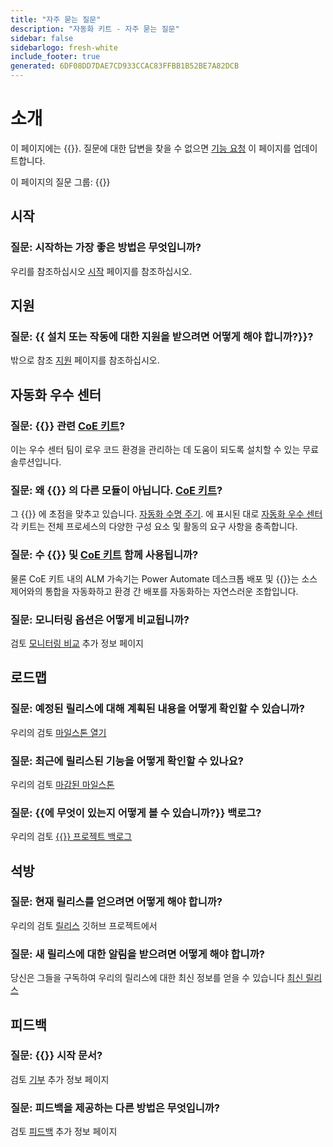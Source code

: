 ```yaml
---
title: "자주 묻는 질문"
description: "자동화 키트 - 자주 묻는 질문"
sidebar: false
sidebarlogo: fresh-white
include_footer: true
generated: 6DF08DD7DAE7CD933CCAC83FFBB1B52BE7A82DCB
---
```


# 소개

이 페이지에는 {{<product-name>}}. 질문에 대한 답변을 찾을 수 없으면 [기능 요청](https://github.com/microsoft/powercat-automation-kit/issues/new/choose) 이 페이지를 업데이트합니다.

이 페이지의 질문 그룹:
{{<toc>}}

## 시작

### **질문:** 시작하는 가장 좋은 방법은 무엇입니까?

우리를 참조하십시오 [시작](/ko/get-started) 페이지를 참조하십시오.

## 지원

### **질문:** {{ 설치 또는 작동에 대한 지원을 받으려면 어떻게 해야 합니까?<product-name>}}?

밖으로 참조 [지원](/ko/support) 페이지를 참조하십시오.

## 자동화 우수 센터

### **질문:** {{<product-name>}} 관련 [CoE 키트](https://learn.microsoft.com/power-platform/guidance/coe/starter-kit)?

이는 우수 센터 팀이 로우 코드 환경을 관리하는 데 도움이 되도록 설치할 수 있는 무료 솔루션입니다.

### **질문:** 왜 {{<product-name>}} 의 다른 모듈이 아닙니다. [CoE 키트](https://learn.microsoft.com/power-platform/guidance/coe/starter-kit)?

그 {{<product-name>}} 에 초점을 맞추고 있습니다. [자동화 수명 주기](https://learn.microsoft.com/power-automate/guidance/automation-kit/overview/automation-coe-strategy#automation-lifecycle). 에 표시된 대로 [자동화 우수 센터](https://learn.microsoft.com/power-automate/guidance/automation-kit/overview/automation-coe-strategy#automation-center-of-excellence) 각 키트는 전체 프로세스의 다양한 구성 요소 및 활동의 요구 사항을 충족합니다.

### **질문:** 수 {{<product-name>}} 및 [CoE 키트](https://learn.microsoft.com/power-platform/guidance/coe/starter-kit) 함께 사용됩니까?

물론 CoE 키트 내의 ALM 가속기는 Power Automate 데스크톱 배포 및 {{<product-name>}}는 소스 제어와의 통합을 자동화하고 환경 간 배포를 자동화하는 자연스러운 조합입니다.

### **질문:** 모니터링 옵션은 어떻게 비교됩니까?

검토 [모니터링 비교](/ko/monitoring-compare) 추가 정보 페이지

## 로드맵

### **질문:** 예정된 릴리스에 대해 계획된 내용을 어떻게 확인할 수 있습니까?

우리의 검토 [마일스톤 열기](https://github.com/microsoft/powercat-automation-kit/milestones?state=open)

### **질문:** 최근에 릴리스된 기능을 어떻게 확인할 수 있나요?

우리의 검토 [마감된 마일스톤](https://github.com/microsoft/powercat-automation-kit/milestones?state=closed)

### **질문:** {{에 무엇이 있는지 어떻게 볼 수 있습니까?<product-name>}} 백로그?

우리의 검토 [{{<product-name>}} 프로젝트 백로그](https://aka.ms/ak4pp/backlog)

## 석방

### **질문:** 현재 릴리스를 얻으려면 어떻게 해야 합니까?

우리의 검토 [릴리스](https://github.com/microsoft/powercat-automation-kit/releases) 깃허브 프로젝트에서

### **질문:** 새 릴리스에 대한 알림을 받으려면 어떻게 해야 합니까?

당신은 그들을 구독하여 우리의 릴리스에 대한 최신 정보를 얻을 수 있습니다 [최신 릴리스](https://github.com/microsoft/powercat-automation-kit#latest-release)

## 피드백

### **질문:** {{<product-name>}} 시작 문서?

검토 [기부](/ko/contribution) 추가 정보 페이지

### **질문:** 피드백을 제공하는 다른 방법은 무엇입니까?

검토 [피드백](/ko/contribution/feedback) 추가 정보 페이지
